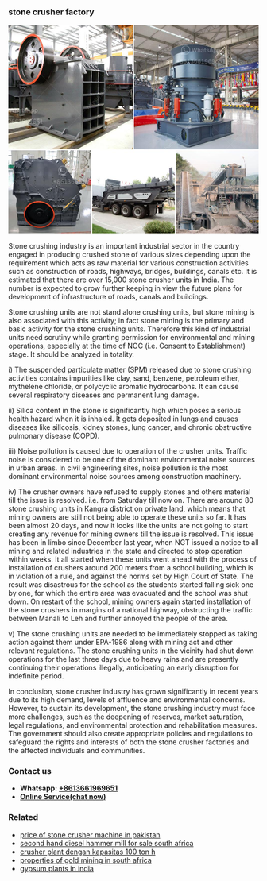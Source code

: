 <h3>stone crusher factory</h3><img src='1708408640.jpg' alt=''><p>Stone crushing industry is an important industrial sector in the country engaged in producing crushed stone of various sizes depending upon the requirement which acts as raw material for various construction activities such as construction of roads, highways, bridges, buildings, canals etc. It is estimated that there are over 15,000 stone crusher units in India. The number is expected to grow further keeping in view the future plans for development of infrastructure of roads, canals and buildings.</p><p>Stone crushing units are not stand alone crushing units, but stone mining is also associated with this activity; in fact stone mining is the primary and basic activity for the stone crushing units. Therefore this kind of industrial units need scrutiny while granting permission for environmental and mining operations, especially at the time of NOC (i.e. Consent to Establishment) stage. It should be analyzed in totality.</p><p>i) The suspended particulate matter (SPM) released due to stone crushing activities contains impurities like clay, sand, benzene, petroleum ether, mythelene chloride, or polycyclic aromatic hydrocarbons. It can cause several respiratory diseases and permanent lung damage.</p><p>ii) Silica content in the stone is significantly high which poses a serious health hazard when it is inhaled. It gets deposited in lungs and causes diseases like silicosis, kidney stones, lung cancer, and chronic obstructive pulmonary disease (COPD).</p><p>iii) Noise pollution is caused due to operation of the crusher units. Traffic noise is considered to be one of the dominant environmental noise sources in urban areas. In civil engineering sites, noise pollution is the most dominant environmental noise sources among construction machinery.</p><p>iv) The crusher owners have refused to supply stones and others material till the issue is resolved. i.e. from Saturday till now on. There are around 80 stone crushing units in Kangra district on private land, which means that mining owners are still not being able to operate these units so far. It has been almost 20 days, and now it looks like the units are not going to start creating any revenue for mining owners till the issue is resolved. This issue has been in limbo since December last year, when NGT issued a notice to all mining and related industries in the state and directed to stop operation within weeks. It all started when these units went ahead with the process of installation of crushers around 200 meters from a school building, which is in violation of a rule, and against the norms set by High Court of State. The result was disastrous for the school as the students started falling sick one by one, for which the entire area was evacuated and the school was shut down. On restart of the school, mining owners again started installation of the stone crushers in margins of a national highway, obstructing the traffic between Manali to Leh and further annoyed the people of the area.</p><p>v) The stone crushing units are needed to be immediately stopped as taking action against them under EPA-1986 along with mining act and other relevant regulations. The stone crushing units in the vicinity had shut down operations for the last three days due to heavy rains and are presently continuing their operations illegally, anticipating an early disruption for indefinite period.</p><p>In conclusion, stone crusher industry has grown significantly in recent years due to its high demand, levels of affluence and environmental concerns. However, to sustain its development, the stone crushing industry must face more challenges, such as the deepening of reserves, market saturation, legal regulations, and environmental protection and rehabilitation measures. The government should also create appropriate policies and regulations to safeguard the rights and interests of both the stone crusher factories and the affected individuals and communities.</p><h3>Contact us</h3><ul><li><strong>Whatsapp:&nbsp;<a href="https://wa.me/8613661969651">+8613661969651</a></strong></li><li><a href="https://swt.shibang-china.com/?git&amp;zhl&amp;stone crusher factory"><strong>Online Service(chat now)</strong></a></li></ul><h3>Related</h3><ul><li><a href='price of stone crusher machine in pakistan.md'>price of stone crusher machine in pakistan</a></li><li><a href='second hand diesel hammer mill for sale south africa.md'>second hand diesel hammer mill for sale south africa</a></li><li><a href='crusher plant dengan kapasitas 100 ton h.md'>crusher plant dengan kapasitas 100 ton h</a></li><li><a href='properties of gold mining in south africa.md'>properties of gold mining in south africa</a></li><li><a href='gypsum plants in india.md'>gypsum plants in india</a></li></ul>